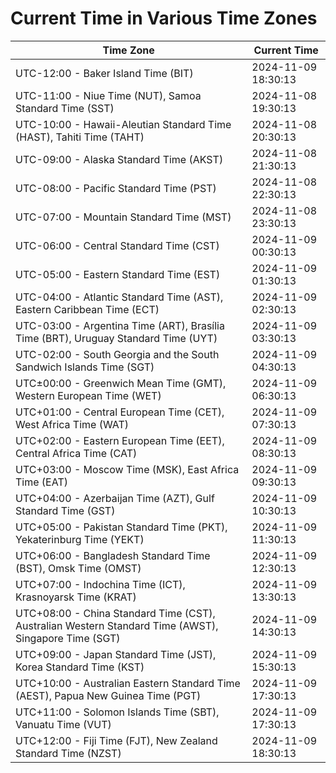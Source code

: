 # Current Time in Various Time Zones

| Time Zone | Current Time |
|-----------|--------------|
| UTC-12:00 - Baker Island Time (BIT) | 2024-11-09 18:30:13 |
| UTC-11:00 - Niue Time (NUT), Samoa Standard Time (SST) | 2024-11-08 19:30:13 |
| UTC-10:00 - Hawaii-Aleutian Standard Time (HAST), Tahiti Time (TAHT) | 2024-11-08 20:30:13 |
| UTC-09:00 - Alaska Standard Time (AKST) | 2024-11-08 21:30:13 |
| UTC-08:00 - Pacific Standard Time (PST) | 2024-11-08 22:30:13 |
| UTC-07:00 - Mountain Standard Time (MST) | 2024-11-08 23:30:13 |
| UTC-06:00 - Central Standard Time (CST) | 2024-11-09 00:30:13 |
| UTC-05:00 - Eastern Standard Time (EST) | 2024-11-09 01:30:13 |
| UTC-04:00 - Atlantic Standard Time (AST), Eastern Caribbean Time (ECT) | 2024-11-09 02:30:13 |
| UTC-03:00 - Argentina Time (ART), Brasília Time (BRT), Uruguay Standard Time (UYT) | 2024-11-09 03:30:13 |
| UTC-02:00 - South Georgia and the South Sandwich Islands Time (SGT) | 2024-11-09 04:30:13 |
| UTC±00:00 - Greenwich Mean Time (GMT), Western European Time (WET) | 2024-11-09 06:30:13 |
| UTC+01:00 - Central European Time (CET), West Africa Time (WAT) | 2024-11-09 07:30:13 |
| UTC+02:00 - Eastern European Time (EET), Central Africa Time (CAT) | 2024-11-09 08:30:13 |
| UTC+03:00 - Moscow Time (MSK), East Africa Time (EAT) | 2024-11-09 09:30:13 |
| UTC+04:00 - Azerbaijan Time (AZT), Gulf Standard Time (GST) | 2024-11-09 10:30:13 |
| UTC+05:00 - Pakistan Standard Time (PKT), Yekaterinburg Time (YEKT) | 2024-11-09 11:30:13 |
| UTC+06:00 - Bangladesh Standard Time (BST), Omsk Time (OMST) | 2024-11-09 12:30:13 |
| UTC+07:00 - Indochina Time (ICT), Krasnoyarsk Time (KRAT) | 2024-11-09 13:30:13 |
| UTC+08:00 - China Standard Time (CST), Australian Western Standard Time (AWST), Singapore Time (SGT) | 2024-11-09 14:30:13 |
| UTC+09:00 - Japan Standard Time (JST), Korea Standard Time (KST) | 2024-11-09 15:30:13 |
| UTC+10:00 - Australian Eastern Standard Time (AEST), Papua New Guinea Time (PGT) | 2024-11-09 17:30:13 |
| UTC+11:00 - Solomon Islands Time (SBT), Vanuatu Time (VUT) | 2024-11-09 17:30:13 |
| UTC+12:00 - Fiji Time (FJT), New Zealand Standard Time (NZST) | 2024-11-09 18:30:13 |

